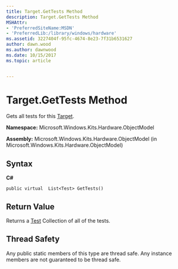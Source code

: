 ```yaml
---
title: Target.GetTests Method
description: Target.GetTests Method
MSHAttr:
- 'PreferredSiteName:MSDN'
- 'PreferredLib:/library/windows/hardware'
ms.assetid: 3227404f-95fc-4674-8e23-7f31b6531627
author: dawn.wood
ms.author: dawnwood
ms.date: 10/15/2017
ms.topic: article


---
```


# Target.GetTests Method


Gets all tests for this [Target](target-class.md).

**Namespace:** Microsoft.Windows.Kits.Hardware.ObjectModel

**Assembly:** Microsoft.Windows.Kits.Hardware.ObjectModel (in Microsoft.Windows.Kits.Hardware.ObjectModel)

## <span id="Syntax"></span><span id="syntax"></span><span id="SYNTAX"></span>Syntax


**C#**

`public virtual  List<Test> GetTests()`

## <span id="Return_Value"></span><span id="return_value"></span><span id="RETURN_VALUE"></span>Return Value


Returns a [Test](test-class.md) Collection of all of the tests.

## <span id="Thread_Safety"></span><span id="thread_safety"></span><span id="THREAD_SAFETY"></span>Thread Safety


Any public static members of this type are thread safe. Any instance members are not guaranteed to be thread safe.

 

 






